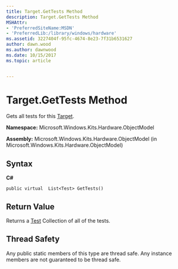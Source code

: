 ```yaml
---
title: Target.GetTests Method
description: Target.GetTests Method
MSHAttr:
- 'PreferredSiteName:MSDN'
- 'PreferredLib:/library/windows/hardware'
ms.assetid: 3227404f-95fc-4674-8e23-7f31b6531627
author: dawn.wood
ms.author: dawnwood
ms.date: 10/15/2017
ms.topic: article


---
```


# Target.GetTests Method


Gets all tests for this [Target](target-class.md).

**Namespace:** Microsoft.Windows.Kits.Hardware.ObjectModel

**Assembly:** Microsoft.Windows.Kits.Hardware.ObjectModel (in Microsoft.Windows.Kits.Hardware.ObjectModel)

## <span id="Syntax"></span><span id="syntax"></span><span id="SYNTAX"></span>Syntax


**C#**

`public virtual  List<Test> GetTests()`

## <span id="Return_Value"></span><span id="return_value"></span><span id="RETURN_VALUE"></span>Return Value


Returns a [Test](test-class.md) Collection of all of the tests.

## <span id="Thread_Safety"></span><span id="thread_safety"></span><span id="THREAD_SAFETY"></span>Thread Safety


Any public static members of this type are thread safe. Any instance members are not guaranteed to be thread safe.

 

 






